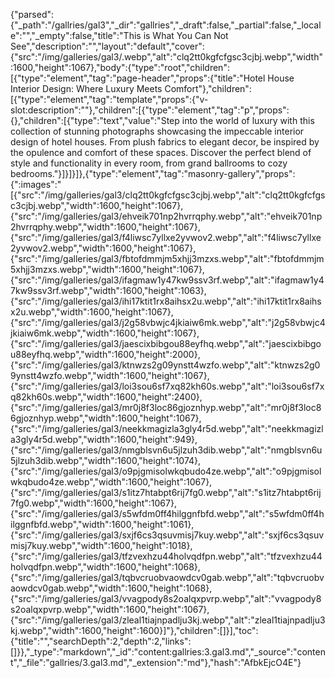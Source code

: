 {"parsed":{"_path":"/gallries/gal3","_dir":"gallries","_draft":false,"_partial":false,"_locale":"","_empty":false,"title":"This is What You Can Not See","description":"","layout":"default","cover":{"src":"/img/galleries/gal3/.webp","alt":"clq2tt0kgfcfgsc3cjbj.webp","width":1600,"height":1067},"body":{"type":"root","children":[{"type":"element","tag":"page-header","props":{"title":"Hotel House Interior Design: Where Luxury Meets Comfort"},"children":[{"type":"element","tag":"template","props":{"v-slot:description":""},"children":[{"type":"element","tag":"p","props":{},"children":[{"type":"text","value":"Step into the world of luxury with this collection of stunning photographs showcasing the impeccable interior design of hotel houses. From plush fabrics to elegant decor, be inspired by the opulence and comfort of these spaces. Discover the perfect blend of style and functionality in every room, from grand ballrooms to cozy bedrooms."}]}]}]},{"type":"element","tag":"masonry-gallery","props":{":images":"[{\"src\":\"/img/galleries/gal3/clq2tt0kgfcfgsc3cjbj.webp\",\"alt\":\"clq2tt0kgfcfgsc3cjbj.webp\",\"width\":1600,\"height\":1067},{\"src\":\"/img/galleries/gal3/ehveik701np2hvrrqphy.webp\",\"alt\":\"ehveik701np2hvrrqphy.webp\",\"width\":1600,\"height\":1067},{\"src\":\"/img/galleries/gal3/f4liwsc7yllxe2yvwov2.webp\",\"alt\":\"f4liwsc7yllxe2yvwov2.webp\",\"width\":1600,\"height\":1067},{\"src\":\"/img/galleries/gal3/fbtofdmmjm5xhjj3mzxs.webp\",\"alt\":\"fbtofdmmjm5xhjj3mzxs.webp\",\"width\":1600,\"height\":1067},{\"src\":\"/img/galleries/gal3/ifagmaw1y47kw9ssv3rf.webp\",\"alt\":\"ifagmaw1y47kw9ssv3rf.webp\",\"width\":1600,\"height\":1063},{\"src\":\"/img/galleries/gal3/ihi17ktit1rx8aihsx2u.webp\",\"alt\":\"ihi17ktit1rx8aihsx2u.webp\",\"width\":1600,\"height\":1067},{\"src\":\"/img/galleries/gal3/j2g58vbwjc4jkiaiw6mk.webp\",\"alt\":\"j2g58vbwjc4jkiaiw6mk.webp\",\"width\":1600,\"height\":1067},{\"src\":\"/img/galleries/gal3/jaescixbibgou88eyfhq.webp\",\"alt\":\"jaescixbibgou88eyfhq.webp\",\"width\":1600,\"height\":2000},{\"src\":\"/img/galleries/gal3/ktnwzs2g09ynstt4wzfo.webp\",\"alt\":\"ktnwzs2g09ynstt4wzfo.webp\",\"width\":1600,\"height\":1067},{\"src\":\"/img/galleries/gal3/loi3sou6sf7xq82kh60s.webp\",\"alt\":\"loi3sou6sf7xq82kh60s.webp\",\"width\":1600,\"height\":2400},{\"src\":\"/img/galleries/gal3/mr0j8f3loc86gjoznhyp.webp\",\"alt\":\"mr0j8f3loc86gjoznhyp.webp\",\"width\":1600,\"height\":1067},{\"src\":\"/img/galleries/gal3/neekkmagizla3gly4r5d.webp\",\"alt\":\"neekkmagizla3gly4r5d.webp\",\"width\":1600,\"height\":949},{\"src\":\"/img/galleries/gal3/nmgblsvn6u5jlzuh3dib.webp\",\"alt\":\"nmgblsvn6u5jlzuh3dib.webp\",\"width\":1600,\"height\":1074},{\"src\":\"/img/galleries/gal3/o9pjgmisolwkqbudo4ze.webp\",\"alt\":\"o9pjgmisolwkqbudo4ze.webp\",\"width\":1600,\"height\":1067},{\"src\":\"/img/galleries/gal3/s1itz7htabpt6rij7fg0.webp\",\"alt\":\"s1itz7htabpt6rij7fg0.webp\",\"width\":1600,\"height\":1067},{\"src\":\"/img/galleries/gal3/s5wfdm0ff4hilggnfbfd.webp\",\"alt\":\"s5wfdm0ff4hilggnfbfd.webp\",\"width\":1600,\"height\":1061},{\"src\":\"/img/galleries/gal3/sxjf6cs3qsuvmisj7kuy.webp\",\"alt\":\"sxjf6cs3qsuvmisj7kuy.webp\",\"width\":1600,\"height\":1018},{\"src\":\"/img/galleries/gal3/tfzvexhzu44holvqdfpn.webp\",\"alt\":\"tfzvexhzu44holvqdfpn.webp\",\"width\":1600,\"height\":1068},{\"src\":\"/img/galleries/gal3/tqbvcruobvaowdcv0gab.webp\",\"alt\":\"tqbvcruobvaowdcv0gab.webp\",\"width\":1600,\"height\":1068},{\"src\":\"/img/galleries/gal3/vvagpody8s2oalqxpvrp.webp\",\"alt\":\"vvagpody8s2oalqxpvrp.webp\",\"width\":1600,\"height\":1067},{\"src\":\"/img/galleries/gal3/zleal1tiajnpadlju3kj.webp\",\"alt\":\"zleal1tiajnpadlju3kj.webp\",\"width\":1600,\"height\":1600}]"},"children":[]}],"toc":{"title":"","searchDepth":2,"depth":2,"links":[]}},"_type":"markdown","_id":"content:gallries:3.gal3.md","_source":"content","_file":"gallries/3.gal3.md","_extension":"md"},"hash":"AfbkEjcO4E"}